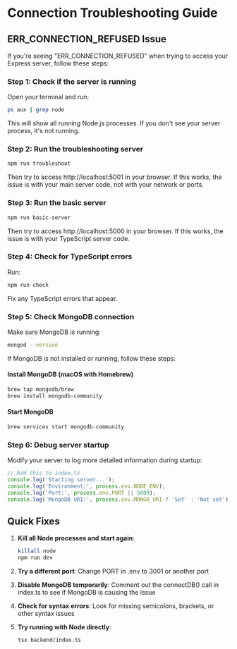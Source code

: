 # Connection Troubleshooting Guide

## ERR_CONNECTION_REFUSED Issue

If you're seeing "ERR_CONNECTION_REFUSED" when trying to access your Express server, follow these steps:

### Step 1: Check if the server is running

Open your terminal and run:

```bash
ps aux | grep node
```

This will show all running Node.js processes. If you don't see your server process, it's not running.

### Step 2: Run the troubleshooting server

```bash
npm run troubleshoot
```

Then try to access http://localhost:5001 in your browser. If this works, the issue is with your main server code, not with your network or ports.

### Step 3: Run the basic server

```bash
npm run basic-server
```

Then try to access http://localhost:5000 in your browser. If this works, the issue is with your TypeScript server code.

### Step 4: Check for TypeScript errors

Run:

```bash
npm run check
```

Fix any TypeScript errors that appear.

### Step 5: Check MongoDB connection

Make sure MongoDB is running:

```bash
mongod --version
```

If MongoDB is not installed or running, follow these steps:

#### Install MongoDB (macOS with Homebrew)
```bash
brew tap mongodb/brew
brew install mongodb-community
```

#### Start MongoDB
```bash
brew services start mongodb-community
```

### Step 6: Debug server startup

Modify your server to log more detailed information during startup:

```typescript
// Add this to index.ts
console.log('Starting server...');
console.log('Environment:', process.env.NODE_ENV);
console.log('Port:', process.env.PORT || 5000);
console.log('MongoDB URI:', process.env.MONGO_URI ? 'Set' : 'Not set');
```

## Quick Fixes

1. **Kill all Node processes and start again**:
   ```bash
   killall node
   npm run dev
   ```

2. **Try a different port**:
   Change PORT in .env to 3001 or another port

3. **Disable MongoDB temporarily**:
   Comment out the connectDB() call in index.ts to see if MongoDB is causing the issue

4. **Check for syntax errors**:
   Look for missing semicolons, brackets, or other syntax issues

5. **Try running with Node directly**:
   ```bash
   tsx backend/index.ts
   ```
